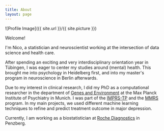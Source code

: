 ```yaml
---
title: About
layout: page
---
```

![Profile Image]({{ site.url }}/{{ site.picture }})

Welcome!

I'm Nico, a statistician and neuroscientist working at the intersection of data science and health care.

After spending an exciting and very interdisciplinary orientation year in Tübingen, I was eager to center my studies around (mental) health.
This brought me into psychology in Heidelberg first, and into my master's program in neuroscience in Berlin afterwards.

Due to my interest in clinical research, I did my PhD as a computational researcher in the department of [Genes and Environment](https://www.psych.mpg.de/1495955/binder) 
at the Max Planck Institute of Psychiatry in Munich. I was part of the [IMPRS-TP](https://www.imprs-tp.mpg.de/) and the [MMRS](https://www.en.mmrs.med.uni-muenchen.de/index.html) program. 
In my main projects, we used different machine learning techniques to refine and predict treatment outcome in major depression.

Currently, I am working as a biostatistician at [Roche Diagnostics](https://www.roche.com/) in Penzberg.
